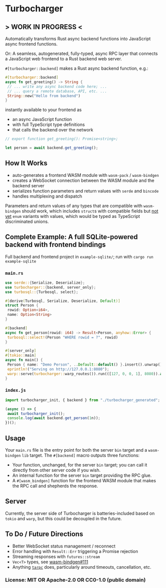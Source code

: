 # Turbocharger

## > WORK IN PROGRESS <

Automatically transforms Rust async backend functions into JavaScript async frontend functions.

Or: A seamless, autogenerated, fully-typed, async RPC layer that connects a JavaScript web frontend to a Rust backend web server.

`#[turbocharger::backend]` makes a Rust async backend function, e.g.:

```rust
#[turbocharger::backend]
async fn get_greeting() -> String {
 // ... write any async backend code here; ...
 // ... query a remote database, API, etc. ...
 String::new("Hello from backend")
}
```

instantly available to your frontend as

- an async JavaScript function
- with full TypeScript type definitions
- that calls the backend over the network

```js
// export function get_greeting(): Promise<string>;

let person = await backend.get_greeting();
```

## How It Works

- auto-generates a frontend WASM module with `wasm-pack` / `wasm-bindgen`
- creates a WebSocket connection between the WASM module and the backend server
- serializes function parameters and return values with `serde` and `bincode`
- handles multiplexing and dispatch

Parameters and return values of any types that are compatible with `wasm-bindgen` should work, which includes `struct`s with compatible fields but [not yet](https://github.com/rustwasm/wasm-bindgen/pull/2631) `enum` variants with values, which would be typed as TypeScript discriminated unions.

## Complete Example: A full SQLite-powered backend with frontend bindings

Full backend and frontend project in `example-sqlite/`; run with `cargo run example-sqlite`

### `main.rs`

```rust
use serde::{Serialize, Deserialize};
use turbocharger::{backend, server_only};
use turbosql::{Turbosql, select};

#[derive(Turbosql, Serialize, Deserialize, Default)]
struct Person {
 rowid: Option<i64>,
 name: Option<String>
}

#[backend]
async fn get_person(rowid: i64) -> Result<Person, anyhow::Error> {
 turbosql::select!(Person "WHERE rowid = ?", rowid)
}

#[server_only]
#[tokio::main]
async fn main() {
 Person { name: "Demo Person", ..Default::default() }.insert().unwrap();
 eprintln!("Serving on http://127.0.0.1:8080");
 warp::serve(turbocharger::warp_routes()).run(([127, 0, 0, 1], 8080)).await;
}
```

### `index.js`

```js
import turbocharger_init, { backend } from "./turbocharger_generated";

(async () => {
 await turbocharger_init();
 console.log(await backend.get_person(1n));
})();
```

## Usage

Your `main.rs` file is the entry point for both the server `bin` target and a `wasm-bindgen` `lib` target. The `#[backend]` macro outputs three functions:

- Your function, unchanged, for the server `bin` target; you can call it directly from other server code if you wish.
- An internal function for the server `bin` target providing the RPC glue.
- A `#[wasm_bindgen]` function for the frontend WASM module that makes the RPC call and shepherds the response.

## Server

Currently, the server side of Turbocharger is batteries-included based on `tokio` and `warp`, but this could be decoupled in the future.

## To Do / Future Directions

- Better WebSocket status management / reconnect
- Error handling with `Result::Err` triggering a Promise rejection
- Streaming responses with `futures::stream`
- `Vec<T>` types, see [wasm-bindgen#111](https://github.com/rustwasm/wasm-bindgen/issues/111)
- Anything [`tarpc`](https://github.com/google/tarpc) does, particularly around timeouts, cancellation, etc.

### License: MIT OR Apache-2.0 OR CC0-1.0 (public domain)
